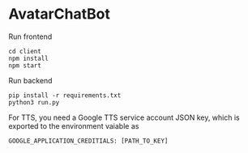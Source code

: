 # AvatarChatBot

Run frontend
```
cd client
npm install
npm start
```


Run backend
```
pip install -r requirements.txt
python3 run.py
```

For TTS, you need a Google TTS service account JSON key, which is exported to the environment vaiable as 
```
GOOGLE_APPLICATION_CREDITIALS: [PATH_TO_KEY]
```
